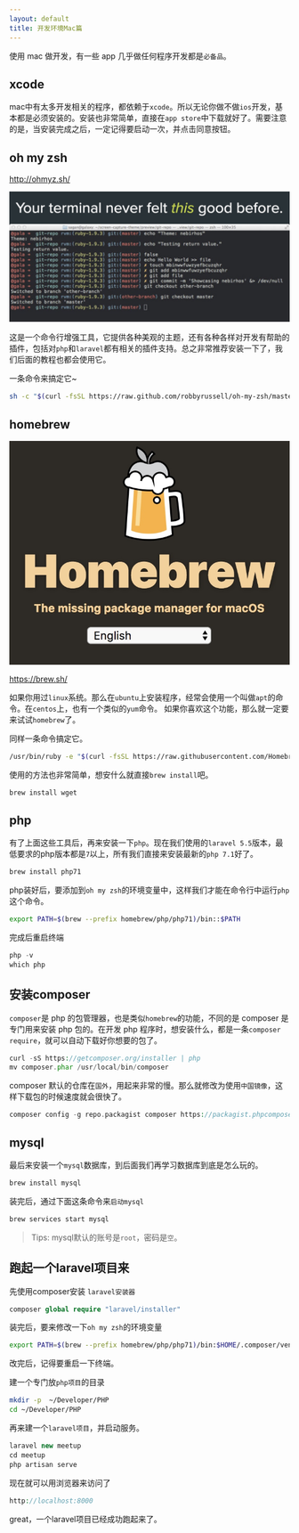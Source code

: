 ```yaml
---
layout: default
title: 开发环境Mac篇
---
```


使用 mac 做开发，有一些 app 几乎做任何程序开发都是`必备品`。

## xcode
mac中有太多开发相关的程序，都依赖于`xcode`。所以无论你做不做`ios`开发，基本都是必须安装的。安装也非常简单，直接在`app store`中下载就好了。需要注意的是，当安装完成之后，一定记得要启动一次，并点击同意按钮。


## oh my zsh

http://ohmyz.sh/

![](media/15104946745739.jpg)


这是一个命令行增强工具，它提供各种美观的主题，还有各种各样对开发有帮助的插件，包括对`php`和`laravel`都有相关的插件支持。总之非常推荐安装一下了，我们后面的教程也都会使用它。

一条命令来搞定它~

```bash
sh -c "$(curl -fsSL https://raw.github.com/robbyrussell/oh-my-zsh/master/tools/install.sh)"
```

## homebrew

![](media/15104947331623.jpg)


https://brew.sh/

如果你用过`linux`系统。那么在`ubuntu`上安装程序，经常会使用一个叫做`apt`的命令。在`centos`上，也有一个类似的`yum`命令。
如果你喜欢这个功能，那么就一定要来试试`homebrew`了。

同样一条命令搞定它。

```bash
/usr/bin/ruby -e "$(curl -fsSL https://raw.githubusercontent.com/Homebrew/install/master/install)"
```

使用的方法也非常简单，想安什么就直接`brew install`吧。

```bash
brew install wget
```

## php

有了上面这些工具后，再来安装一下`php`。现在我们使用的`laravel 5.5`版本，最低要求的php版本都是`7`以上，所有我们直接来安装最新的`php 7.1`好了。

```bash
brew install php71
```

php装好后，要添加到`oh my zsh`的环境变量中，这样我们才能在命令行中运行`php`这个命令。

```bash
export PATH=$(brew --prefix homebrew/php/php71)/bin::$PATH
```

完成后重启终端

```php
php -v
which php
```

## 安装composer

`composer`是 php 的包管理器，也是类似`homebrew`的功能，不同的是 composer 是专门用来安装 php 包的。在开发 php 程序时，想安装什么，都是一条`composer require`，就可以自动下载好你想要的包了。

```php
curl -sS https://getcomposer.org/installer | php
mv composer.phar /usr/local/bin/composer
```

composer 默认的仓库在`国外`，用起来非常的慢。那么就修改为使用`中国镜像`，这样下载包的时候速度就会很快了。

```php
composer config -g repo.packagist composer https://packagist.phpcomposer.com
```

## mysql

最后来安装一个`mysql`数据库，到后面我们再学习数据库到底是怎么玩的。

```bash
brew install mysql
```

装完后，通过下面这条命令来`启动mysql`

```bash
brew services start mysql
```

>Tips: mysql默认的账号是`root`，密码是`空`。


## 跑起一个laravel项目来

先使用composer安装 `laravel安装器`

```php
composer global require "laravel/installer"
```

装完后，要来修改一下`oh my zsh`的环境变量

```bash
export PATH=$(brew --prefix homebrew/php/php71)/bin:$HOME/.composer/vendor/bin:$PATH
```

改完后，记得要重启一下终端。

建一个专门放`php项目`的目录

```bash
mkdir -p  ~/Developer/PHP
cd ~/Developer/PHP
```

再来建一个`laravel项目`，并启动服务。

```php
laravel new meetup
cd meetup
php artisan serve
```

现在就可以用浏览器来访问了

```php
http://localhost:8000
```

great，一个laravel项目已经成功跑起来了。


